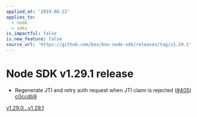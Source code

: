```yaml
---
applied_at: '2019-08-22'
applies_to:
  - node
  - sdks
is_impactful: false
is_new_feature: false
source_url: 'https://github.com/box/box-node-sdk/releases/tag/v1.29.1'
---
```


# Node SDK v1.29.1 release

- Regenerate JTI and retry auth request when JTI claim is rejected ([#405](https://github.com/box/box-node-sdk/pull/405))  [c0ccdb9](https://github.com/box/box-node-sdk/commit/c0ccdb9)

[v1.29.0...v1.29.1](https://github.com/box/box-node-sdk/compare/v1.29.0...v1.29.1)